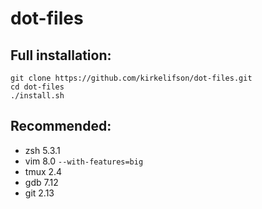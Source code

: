 # dot-files

## Full installation:

```
git clone https://github.com/kirkelifson/dot-files.git
cd dot-files
./install.sh
```

## Recommended:

* zsh 5.3.1
* vim 8.0 `--with-features=big`
* tmux 2.4
* gdb 7.12
* git 2.13
